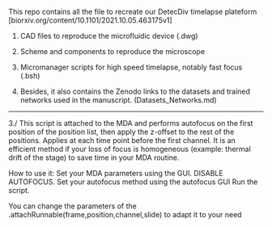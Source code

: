 This repo contains all the file to recreate our DetecDiv timelapse plateform [biorxiv.org/content/10.1101/2021.10.05.463175v1]
1. CAD files to reproduce the microfluidic device (.dwg)
2. Scheme and components to reproduce the microscope
3. Micromanager scripts for high speed timelapse, notably fast focus (.bsh)

4. Besides, it also contains the Zenodo links to the datasets and trained networks used in the manuscript. (Datasets_Networks.md)


------------------------------------------
3./
This script is attached to the MDA and performs autofocus on the first position of the position list, then apply the z-offset to the rest of the positions. Applies at each time point before the first channel. It is an efficient method if your loss of focus is homogeneous (example: thermal drift of the stage) to save time in your MDA routine.

How to use it: Set your MDA parameters using the GUI. DISABLE AUTOFOCUS. Set your autofocus method using the autofocus GUI Run the script.

You can change the parameters of the .attachRunnable(frame,position,channel,slide) to adapt it to your need
